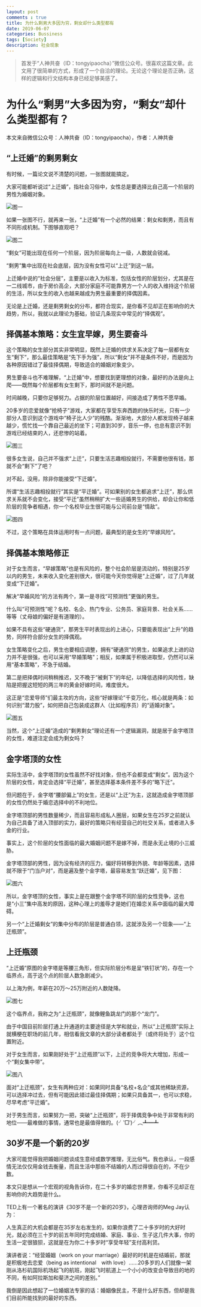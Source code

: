 ```yaml
---
layout: post
comments : true
title: 为什么剩男大多因为穷，剩女却什么类型都有
date: 2019-06-07
categories: Bussiness
tags: [Society]
description: 社会现象
---
```



> 首发于“人神共奋（ID：tongyipaocha）”微信公众号。很喜欢这篇文章。此文用了很简单的方式，形成了一个自洽的理论。无论这个理论是否正确，这样的逻辑和行文结构本身已经足够美感了。



# 为什么“剩男”大多因为穷，“剩女”却什么类型都有？

本文来自微信公众号：人神共奋（ID：tongyipaocha），作者：人神共奋


## “上迁婚”的剩男剩女

有时候，一篇论文说不清楚的问题，一张图就能搞定。

大家可能都听说过“上迁婚”，指社会习俗中，女性总是要选择比自己高一个阶层的男性为婚姻对象。

![图一](/img/2019-07-08-Marriage-Left-Girl/1.jpg)

如果一张图不行，就再来一张，“上迁婚”有一个必然的结果：剩女和剩男，而且有不同形成机制。下图够直观吧？

![图二](/img/2019-07-08-Marriage-Left-Girl/2.jpg)

“剩女”可能出现在任何一个阶层，因为阶层每向上一级，人数就会锐减。

“剩男”集中出现在社会底层，因为没有女性可以“上迁”到这一层。

上迁婚中说的“社会分层”，主要是以收入为标准，包括女性的阶层划分，尤其是在一二线城市，由于房价高企，大部分家庭不可能靠男方一个人的收入维持这个阶层的生活，所以女生的收入也越来越成为男生最重要的择偶因素。

无论是上迁婚，还是剩男剩女的分布，都符合现实，是你看不见却正在影响你的大趋势，所以，我就以此理论为基础，验证几条现实中常见的“择偶观”。


## 择偶基本策略：女生宜早嫁，男生要奋斗

这个策略的女生部分其实非常明显，既然上迁婚的供求关系决定了每一层都有女生“剩下”，那么最佳策略是“先下手为强”，所以“剩女”并不是条件不好，而是因为各种原因错过了最佳择偶期，导致适合的婚姻对象变少。

男生要奋斗也不难理解，“上迁婚”中，想要找到更理想的对象，最好的办法是向上爬——既然每个阶层都有女生剩下，那时间就不是问题。

时间越晚，只要你足够努力。占据的阶层位置越好，间接造成了男性不愿早婚。

20多岁的恋爱就像“抢椅子”游戏，大家都在享受东奔西跑的快乐时光，只有一少部分人意识到这个游戏中“椅子比人少”的残酷。渐渐地，大部分人都发现椅子越来越少，慌忙找一个靠自己最近的坐下；可直到30岁，音乐一停，也总有意识不到游戏已经结束的人，还悲惨的站着。

![图三](/img/2019-07-08-Marriage-Left-Girl/3.jpg)

很多女生说，自己并不强求“上迁”，只要生活志趣相投就行，不需要他很有钱，那就不会“剩下”了吧？

对不起，没用，除非你能接受“下迁婚”。

所谓“生活志趣相投就行”其实是“平迁婚”。可如果别的女生都追求“上迁”，那么供求关系就不会变化，接受“平迁”虽然稍稍扩大一些适婚男生的供给，却会让你和低阶层的竞争者相遇，你一个名校毕业生很可能与公司前台是“情敌”。

![图四](/img/2019-07-08-Marriage-Left-Girl/4.jpg)

不过，这个策略在具体运用时有一点问题，最典型的是女生的“早嫁风险”。 



## 择偶基本策略修正

对于女生而言，“早嫁策略”也是有风险的，整个社会阶层是流动的，特别是25岁以内的男生，未来收入变化差别很大，很可能今天你觉得是“上迁婚”，过了几年就变成“下迁婚”。

解决“早婚风险”的方法有两个，第一是寻找“可预测性”更强的男生。

什么叫“可预测性”呢？名校、名企、热门专业、公务员、家庭背景、社会关系……等等（丈母娘的偏好是有道理的）。

如果不具有这些“硬通货”，那男生平时表现出的上进心，只要能表现出“上升”的趋势，同样符合部分女生的择偶观。

女生策略变化之后，男生也要相应调整，拥有“硬通货”的男生，如果追求上进的动力并不是很强，也可以采用“早婚策略”；相反，如果属于积极进取型，仍然可以采用“基本策略”，不急于结婚。

第二是把择偶时间稍稍推迟，又不晚于“被剩下”的年纪，以降低选择的风险性，缺陷是把握这短短的两三年的黄金好嫁时间，难度很大。

这正是“恋爱导师”们最主攻的方向，这些“好嫁理论”千变万化，核心就是两条：如何识别“潜力股”，如何把自己包装成这群人（比如程序员）的“适婚对象”。

![图五](/img/2019-07-08-Marriage-Left-Girl/5.jpg)

当然，这个“上迁婚”造成的“剩男剩女”理论还有一个逻辑漏洞，就是居于金字塔顶的女性，难道注定会成为剩女吗？



## 金字塔顶的女性

实际生活中，金字塔顶的女性虽然不好找对象，但也不会都变成“剩女”。因为这个阶层的女性，肯定会选择“平迁婚”，甚至选择基本条件差不多的“略下迁”。

但问题在于，金字塔“腰部偏上”的女生，还是以“上迁”为主，这就造成金字塔顶部的女性仍然处于婚恋选择中的不利地位。

金字塔顶部的男性数量稀少，而且容易形成私人圈层，如果女生在25岁之前就认为自己具备了进入顶部的实力，最好的策略只有经营自己的社交关系，或者进入多金的行业。

事实上，这个阶层的女性面临的最大婚姻问题不是嫁不掉，而是永无止境的小三威胁。

金字塔顶部的男性，因为没有经济的压力，偏好将转移到外貌、年龄等因素，选择就不限于“门当户对”，而是遍及整个金字塔，最容易发生“跃迁婚”，见下图：

![图六](/img/2019-07-08-Marriage-Left-Girl/6.jpg)

所以，金字塔顶的女性，事实上是在跟整个金字塔不同阶层的女性竞争，这也是“小三”集中高发的原因，这种心理上的羞辱才是她们在婚恋关系中面临的最大障碍。

另一个“上迁婚剩女”的集中分布的阶层是普通白领，这就涉及另一个现象——“上迁瓶颈”。



## 上迁瓶颈

“上迁婚”原图的金字塔是等腰三角形，但实际阶层分布是呈“铁钉状”的，存在一个临界点，高于这个点的阶层人数急剧减少。

以上海为例，年薪在20万～25万附近的人数陡降。

![图七](/img/2019-07-08-Marriage-Left-Girl/7.jpg)

这个临界点，我称之为“上迁瓶颈”，就像鲤鱼跳龙门的那个“龙门”。

由于中国目前阶层打通上升通道的主要途径是大学和就业，所以“上迁瓶颈”实际上就横梗在职场的前几年，相信看我文章的大部分读者都处于（或终将处于）这个位置附近。

对于女生而言，如果刚好处于“上迁瓶颈”以下，上迁的竞争将大大增加，形成一个“剩女集中带”。

![图八](/img/2019-07-08-Marriage-Left-Girl/8.jpg)

面对“上迁瓶颈”，女生有两种应对：如果同时具备“名校+名企”或其他稀缺资源，可以选择冲过去，但有可能因此错过最佳择偶期；如果只具备其一，也可以求稳，尽早考虑“平迁婚”。

对于男生而言，如果努力一把，突破“上迁瓶颈”，将于择偶竞争中处于非常有利的地位——最难做的事情，通常也是最值得做的。(╯‵□′)╯︵┻━┻



## 30岁不是一个新的20岁

大家可能觉得我把婚姻问题谈成生意经或数学推理，无比俗气。我也承认，一段感情无法仅仅用金钱去衡量，而且生活中那些不结婚的人而过得很自在的，不在少数。

本文只是想从一个宏观的视角告诉你，在二十多岁的婚恋世界里，你看不见却正在影响你的大趋势是什么。

TED上有一个著名的演讲《30岁不是一个新的20岁》，心理咨询师的Meg Jay认为：

人生真正的大机会都是在35岁左右发生的，如果你浪费了二十多岁时的大好时光，就必须在三十岁的前五年同时完成结婚、家庭、事业、生子这几件大事，你的生活一定很狼狈，这就是在为你二十多岁时“享受年轻”支付高利贷。

演讲者说：“经营婚姻（work on your marriage）最好的时机是在结婚前，那就是积极地去恋爱（being as intentional　with love）……20多岁的人们就像一架刚从洛杉矶国际机场起飞的航班，刚起飞时航道上一个小小的改变会导致目的地的不同，有如阿拉斯加和斐济之间的差别。”

我倒是因此想起了一位婚姻法专家的话：婚姻像民主，不是什么好东西，但却是我们目前所能找到的最好的东西。


